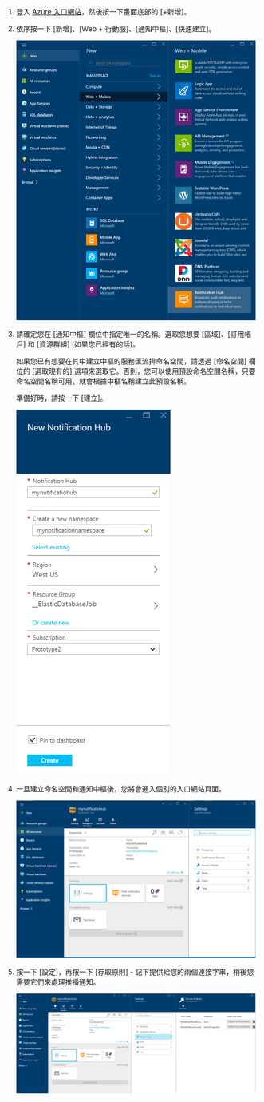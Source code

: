 

1. 登入 [Azure 入口網站](https://portal.azure.com)，然後按一下畫面底部的 [+新增]。

2. 依序按一下 [新增]、[Web + 行動服]、[通知中樞]、[快速建立]。

   	![Azure 入口網站 - 建立通知中樞](./media/notification-hubs-portal-create-new-hub/notification-hubs-azure-portal-create.png)

3. 請確定您在 [通知中樞] 欄位中指定唯一的名稱。選取您想要 [區域]、[訂用帳戶] 和 [資源群組] \(如果您已經有的話)。
 
	如果您已有想要在其中建立中樞的服務匯流排命名空間，請透過 [命名空間] 欄位的 [選取現有的] 選項來選取它。否則，您可以使用預設命名空間名稱，只要命名空間名稱可用，就會根據中樞名稱建立此預設名稱。

	準備好時，請按一下 [建立]。

   	![Azure 入口網站 - 設定通知中樞屬性](./media/notification-hubs-portal-create-new-hub/notification-hubs-azure-portal-settings.png)

4. 一旦建立命名空間和通知中樞後，您將會進入個別的入口網站頁面。

   	![Azure 入口網站 - 通知中樞入口網站頁面](./media/notification-hubs-portal-create-new-hub/notification-hubs-azure-portal-page.png)
       
5. 按一下 [設定]，再按一下 [存取原則] - 記下提供給您的兩個連接字串，稍後您需要它們來處理推播通知。

   	![Azure 入口網站 - 通知中樞連接字串](./media/notification-hubs-portal-create-new-hub/notification-hubs-connection-strings-portal.png)

<!---HONumber=AcomDC_0309_2016-->